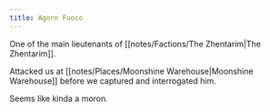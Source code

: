```yaml
---
title: Agorn Fuoco
---
```

One of the main lieutenants of [[notes/Factions/The Zhentarim|The Zhentarim]].

Attacked us at [[notes/Places/Moonshine Warehouse|Moonshine Warehouse]] before we captured and interrogated him.

Seems like kinda a moron.

